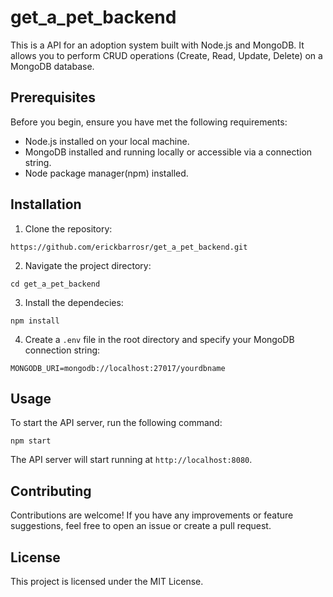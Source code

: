 # get_a_pet_backend

This is a API for an adoption system built with Node.js and MongoDB. It allows you to perform CRUD operations (Create, Read, Update, Delete) on a MongoDB database.

## Prerequisites

Before you begin, ensure you have met the following requirements:

- Node.js installed on your local machine.
- MongoDB installed and running locally or accessible via a connection string.
- Node package manager(npm) installed.

## Installation

1. Clone the repository:

```
https://github.com/erickbarrosr/get_a_pet_backend.git
```

2. Navigate the project directory:

```
cd get_a_pet_backend
```

3. Install the dependecies:

```
npm install
```

4. Create a `.env` file in the root directory and specify your MongoDB connection string:

```
MONGODB_URI=mongodb://localhost:27017/yourdbname
```

## Usage

To start the API server, run the following command:

```
npm start
```

The API server will start running at `http://localhost:8080`.

## Contributing

Contributions are welcome! If you have any improvements or feature suggestions, feel free to open an issue or create a pull request.

## License

This project is licensed under the MIT License.
